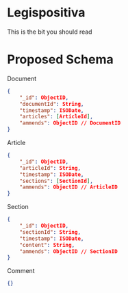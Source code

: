# Legispositiva

This is the bit you should read


# Proposed Schema

Document

```json
{
    "_id": ObjectID,
    "documentId": String,
    "timestamp": ISODate,
    "articles": [ArticleId],
    "ammends": ObjectID // DocumentID
}
```

Article

```json
{
    "_id": ObjectID,
    "articleId": String,
    "timestamp": ISODate,
    "sections": [SectionId],
    "ammends": ObjectID // ArticleID
}
```

Section

```json
{
    "_id": ObjectID,
    "sectionId": String,
    "timestamp": ISODate,
    "content": String,
    "ammends": ObjectID // SectionID
}
```

Comment

```json
{}
```
